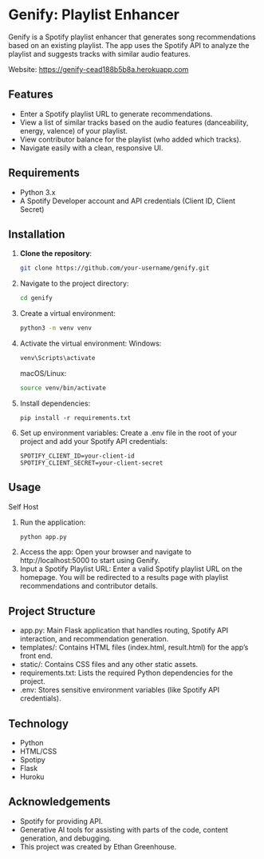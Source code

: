 # Genify: Playlist Enhancer

Genify is a Spotify playlist enhancer that generates song recommendations based on an existing playlist. The app uses the Spotify API to analyze the playlist and suggests tracks with similar audio features.

Website: https://genify-cead188b5b8a.herokuapp.com

## Features

- Enter a Spotify playlist URL to generate recommendations.
- View a list of similar tracks based on the audio features (danceability, energy, valence) of your playlist.
- View contributor balance for the playlist (who added which tracks).
- Navigate easily with a clean, responsive UI.

## Requirements

- Python 3.x
- A Spotify Developer account and API credentials (Client ID, Client Secret)

## Installation

1. **Clone the repository**:
   ```bash
   git clone https://github.com/your-username/genify.git
   ```
2. Navigate to the project directory:
   ```bash
   cd genify
   ```
3. Create a virtual environment:
   ```bash
   python3 -m venv venv
   ```
4. Activate the virtual environment:
  Windows:
   ```bash
   venv\Scripts\activate
   ```
   macOS/Linux:
   ```bash
   source venv/bin/activate
   ```
5. Install dependencies:
   ```
   pip install -r requirements.txt
   ```
6. Set up environment variables: Create a .env file in the root of your project and add your Spotify API credentials:
   ```env
   SPOTIFY_CLIENT_ID=your-client-id
   SPOTIFY_CLIENT_SECRET=your-client-secret
   ```

## Usage

Self Host
1. Run the application:
   ```bash
   python app.py
   ```
2. Access the app: Open your browser and navigate to http://localhost:5000 to start using Genify.
3. Input a Spotify Playlist URL: Enter a valid Spotify playlist URL on the homepage. You will be redirected to a results page with playlist recommendations and contributor details.

## Project Structure

- app.py: Main Flask application that handles routing, Spotify API interaction, and recommendation generation.
- templates/: Contains HTML files (index.html, result.html) for the app’s front end.
- static/: Contains CSS files and any other static assets.
- requirements.txt: Lists the required Python dependencies for the project.
- .env: Stores sensitive environment variables (like Spotify API credentials).

## Technology

- Python
- HTML/CSS
- Spotipy
- Flask
- Huroku

## Acknowledgements

- Spotify for providing API.
- Generative AI tools for assisting with parts of the code, content generation, and debugging.
- This project was created by Ethan Greenhouse.
